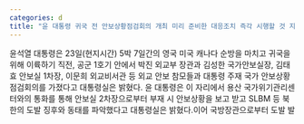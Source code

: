 ```yaml
---
categories: d
title: "윤 대통령 귀국 전 안보상황점검회의 개최 미리 준비한 대응조치 즉각 시행할 것 지시"
---
```

윤석열 대통령은 23일(현지시간) 5박 7일간의 영국 미국 캐나다 순방을 마치고 귀국을 위해 이륙하기 직전, 공군 1호기 안에서 박진 외교부 장관과 김성한 국가안보실장, 김태효 안보실 1차장, 이문희 외교비서관 등 외교 안보 참모들과 대통령 주재 국가 안보상황점검회의를 가졌다고 대통령실은 밝혔다.																윤 대통령은 이 자리에서 용산 국가위기관리센터와의 통화를 통해 안보실 2차장으로부터 부재 시 안보상황을 보고 받고 SLBM 등 북한의 도발 징후와 동태를 파악했다고 대통령실은 밝혔다.이어 국방장관으로부터 도발 발